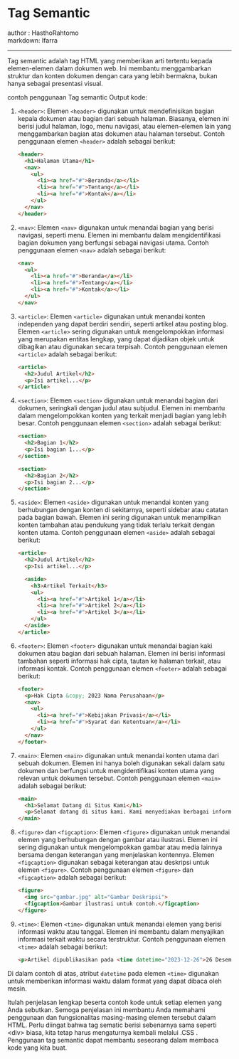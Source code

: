 # Tag Semantic

author : HasthoRahtomo   
markdown: Ifarra

---

Tag semantic adalah tag HTML yang memberikan arti tertentu kepada
elemen-elemen dalam dokumen web. Ini membantu menggambarkan struktur dan
konten dokumen dengan cara yang lebih bermakna, bukan hanya sebagai
presentasi visual.

contoh penggunaan Tag semantic Output kode:

1. `<header>`:
    Elemen `<header>` digunakan untuk mendefinisikan bagian kepala dokumen atau bagian dari sebuah halaman. Biasanya, elemen ini berisi judul halaman, logo, menu navigasi, atau elemen-elemen lain yang menggambarkan bagian atas dokumen atau halaman tersebut. Contoh penggunaan elemen `<header>` adalah sebagai berikut:
    
    ```html
    <header>
      <h1>Halaman Utama</h1>
      <nav>
        <ul>
          <li><a href="#">Beranda</a></li>
          <li><a href="#">Tentang</a></li>
          <li><a href="#">Kontak</a></li>
        </ul>
      </nav>
    </header>
    ```

1. `<nav>`:
    Elemen `<nav>` digunakan untuk menandai bagian yang berisi navigasi, seperti menu. Elemen ini membantu dalam mengidentifikasi bagian dokumen yang berfungsi sebagai navigasi utama. Contoh penggunaan elemen `<nav>` adalah sebagai berikut:
    
    ```html
    <nav>
      <ul>
        <li><a href="#">Beranda</a></li>
        <li><a href="#">Tentang</a></li>
        <li><a href="#">Kontak</a></li>
      </ul>
    </nav>
    ```

3. `<article>`:
    Elemen `<article>` digunakan untuk menandai konten independen yang dapat berdiri sendiri, seperti artikel atau posting blog. Elemen `<article>` sering digunakan untuk mengelompokkan informasi yang merupakan entitas lengkap, yang dapat dijadikan objek untuk dibagikan atau digunakan secara terpisah. Contoh penggunaan elemen `<article>` adalah sebagai berikut:
    
    ```html
    <article>
      <h2>Judul Artikel</h2>
      <p>Isi artikel...</p>
    </article>
    ```

4. `<section>`:
    Elemen `<section>` digunakan untuk menandai bagian dari dokumen, seringkali dengan judul atau subjudul. Elemen ini membantu dalam mengelompokkan konten yang terkait menjadi bagian yang lebih besar. Contoh penggunaan elemen `<section>` adalah sebagai berikut:
    
    ```html
    <section>
      <h2>Bagian 1</h2>
      <p>Isi bagian 1...</p>
    </section>
    
    <section>
      <h2>Bagian 2</h2>
      <p>Isi bagian 2...</p>
    </section>
    ```

5. `<aside>`:
    Elemen `<aside>` digunakan untuk menandai konten yang berhubungan dengan konten di sekitarnya, seperti sidebar atau catatan pada bagian bawah. Elemen ini sering digunakan untuk menampilkan konten tambahan atau pendukung yang tidak terlalu terkait dengan konten utama. Contoh penggunaan elemen `<aside>` adalah sebagai berikut:
    
    ```html
    <article>
      <h2>Judul Artikel</h2>
      <p>Isi artikel...</p>
    
      <aside>
        <h3>Artikel Terkait</h3>
        <ul>
          <li><a href="#">Artikel 1</a></li>
          <li><a href="#">Artikel 2</a></li>
          <li><a href="#">Artikel 3</a></li>
        </ul>
      </aside>
    </article>
    ```

6. `<footer>`:
    Elemen `<footer>` digunakan untuk menandai bagian kaki dokumen atau bagian dari sebuah halaman. Elemen ini berisi informasi tambahan seperti informasi hak cipta, tautan ke halaman terkait, atau informasi kontak. Contoh penggunaan elemen `<footer>` adalah sebagai berikut:
    
    ```html
    <footer>
      <p>Hak Cipta &copy; 2023 Nama Perusahaan</p>
      <nav>
        <ul>
          <li><a href="#">Kebijakan Privasi</a></li>
          <li><a href="#">Syarat dan Ketentuan</a></li>
        </ul>
      </nav>
    </footer>
    ```

7. `<main>`:
    Elemen `<main>` digunakan untuk menandai konten utama dari sebuah dokumen. Elemen ini hanya boleh digunakan sekali dalam satu dokumen dan berfungsi untuk mengidentifikasi konten utama yang relevan untuk dokumen tersebut. Contoh penggunaan elemen `<main>` adalah sebagai berikut:
    
    ```html
    <main>
      <h1>Selamat Datang di Situs Kami</h1>
      <p>Selamat datang di situs kami. Kami menyediakan berbagai informasi menarik untuk Anda.</p>
    </main>
    ```

8. `<figure>` dan `<figcaption>`:
    Elemen `<figure>` digunakan untuk menandai elemen yang berhubungan dengan gambar atau ilustrasi. Elemen ini sering digunakan untuk mengelompokkan gambar atau media lainnya bersama dengan keterangan yang menjelaskan kontennya. Elemen `<figcaption>` digunakan sebagai keterangan atau deskripsi untuk elemen `<figure>`. Contoh penggunaan elemen `<figure>` dan `<figcaption>` adalah sebagai berikut:
    
    ```html
    <figure>
      <img src="gambar.jpg" alt="Gambar Deskripsi">
      <figcaption>Gambar ilustrasi untuk contoh.</figcaption>
    </figure>
    ```

9. `<time>`:
    Elemen `<time>` digunakan untuk menandai elemen yang berisi informasi waktu atau tanggal. Elemen ini membantu dalam menyajikan informasi terkait waktu secara terstruktur. Contoh penggunaan elemen `<time>` adalah sebagai berikut:
    
    ```html
    <p>Artikel dipublikasikan pada <time datetime="2023-12-26">26 Desember 2023</time>.</p>
    ```


Di dalam contoh di atas, atribut `datetime` pada elemen `<time>` digunakan untuk memberikan informasi waktu dalam format yang dapat dibaca oleh mesin.

Itulah penjelasan lengkap beserta contoh kode untuk setiap elemen yang Anda sebutkan. Semoga penjelasan ini membantu Anda memahami penggunaan dan fungsionalitas masing-masing elemen tersebut dalam HTML.
Perlu diingat bahwa tag sematic berisi sebenarnya sama seperti \<div\>
biasa, kita tetap harus mengaturnya kembali melalui .CSS . Penggunaan
tag semantic dapat membantu seseorang dalam membaca kode yang kita buat.
